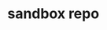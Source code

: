 <!---
# Copyright 2022 The Go Authors. All rights reserved.
# Use of this source code is governed by a BSD-style
# license that can be found in the LICENSE file.
-->

# sandbox repo

